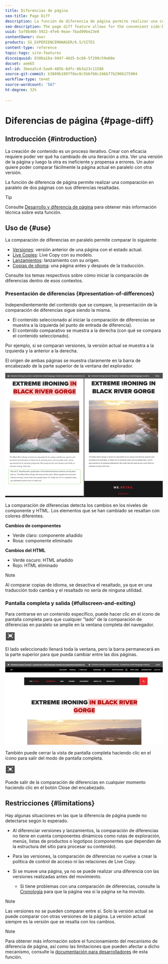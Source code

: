 ```yaml
---
title: Diferencias de página
seo-title: Page Diff
description: La función de diferencia de página permite realizar una comparación en paralelo de dos páginas con sus diferencias resaltadas.
seo-description: The page diff feature allows for the convenient side-by-side comparison of two pages with their differences highlighted.
uuid: 5af8b466-5922-4fe6-9eae-7bad99be23e0
contentOwner: User
products: SG_EXPERIENCEMANAGER/6.5/SITES
content-type: reference
topic-tags: site-features
discoiquuid: 8386a16a-9d47-46d5-bc60-5f290c59e60e
docset: aem65
exl-id: 3beea5cd-5ae0-485b-8dfc-8b3a23c11586
source-git-commit: b3889b1897f0ec0c5bbf60c346b77b2906175904
workflow-type: tm+mt
source-wordcount: '567'
ht-degree: 32%

---
```


# Diferencias de página  {#page-diff}

## Introducción {#introduction}

La creación de contenido es un proceso iterativo. Crear con eficacia requiere poder ver qué ha cambiado de una iteración a otra. Ver una versión de la página y luego la otra es ineficiente y propensa a errores. Un autor quiere poder comparar fácilmente la página actual en paralelo con otra versión.

La función de diferencia de página permite realizar una comparación en paralelo de dos páginas con sus diferencias resaltadas.

>[!TIP]
>
>Consulte [Desarrollo y diferencia de página](/help/sites-developing/pagediff.md#operation-details) para obtener más información técnica sobre esta función.

## Uso de {#use}

La comparación de diferencias en paralelo permite comparar lo siguiente:

* [Versiones](/help/sites-authoring/working-with-page-versions.md#comparing-a-version-with-current-page): versión anterior de una página con el estado actual.
* [Live Copies](/help/sites-administering/msm-livecopy.md#comparing-a-live-copy-page-with-a-blueprint-page): Live Copy con su modelo.
* [Lanzamientos](/help/sites-authoring/launches-editing.md#comparing-a-launch-page-to-its-source-page): lanzamiento con su origen.
* [Copias de idioma](/help/sites-administering/tc-manage.md#comparing-language-copies): una página antes y después de la traducción.

Consulte los temas respectivos sobre cómo iniciar la comparación de diferencias dentro de esos contextos.

### Presentación de diferencias   {#presentation-of-differences}

Independientemente del contenido que se compare, la presentación de la comparación de diferencias sigue siendo la misma.

* El contenido seleccionado al iniciar la comparación de diferencias se muestra a la izquierda (el punto de entrada de diferencia).
* El contenido comparativo se muestra a la derecha (con qué se compara el contenido seleccionado).

Por ejemplo, si se comparan versiones, la versión actual se muestra a la izquierda y la anterior a la derecha.

El origen de ambas páginas se muestra claramente en la barra de encabezado de la parte superior de la ventana del explorador.

![chlimage_1-109](assets/chlimage_1-109.png)

La comparación de diferencias detecta los cambios en los niveles de componente y HTML. Los elementos que se han cambiado se resaltan con colores diferentes.

**Cambios de componentes**

* Verde claro: componente añadido
* Rosa: componente eliminado

**Cambios del HTML**

* Verde oscuro: HTML añadido
* Rojo: HTML eliminado

>[!NOTE]
>
>Al comparar copias de idioma, se desactiva el resaltado, ya que en una traducción todo cambia y el resaltado no sería de ninguna utilidad.

### Pantalla completa y salida   {#fullscreen-and-exiting}

Para centrarse en un contenido específico, puede hacer clic en el icono de pantalla completa para que cualquier &quot;lado&quot; de la comparación de diferencias en paralelo se amplíe en la ventana completa del navegador.

![Icono de modo de pantalla completa](do-not-localize/chlimage_1-18.png)

El lado seleccionado llenará toda la ventana, pero la barra permanecerá en la parte superior para que pueda cambiar entre las dos páginas.

![chlimage_1-110](assets/chlimage_1-110.png)

También puede cerrar la vista de pantalla completa haciendo clic en el icono para salir del modo de pantalla completa.

![Cerrar pantalla completa](do-not-localize/chlimage_1-19.png)

Puede salir de la comparación de diferencias en cualquier momento haciendo clic en el botón Close del encabezado.

## Restricciones   {#limitations}

Hay algunas situaciones en las que la diferencia de página puede no detectarse según lo esperado.

* Al diferenciar versiones y lanzamientos, la comparación de diferencias no tiene en cuenta componentes dinámicos como rutas de exploración, menús, listas de productos o logotipos (componentes que dependen de la estructura del sitio para procesar su contenido).
* Para las versiones, la comparación de diferencias no vuelve a crear la política de control de acceso ni las relaciones de Live Copy.
* Si se mueve una página, ya no se puede realizar una diferencia con las versiones realizadas antes del movimiento.

   * Si tiene problemas con una comparación de diferencias, consulte la [Cronología](/help/sites-authoring/basic-handling.md#timeline) para que la página vea si la página se ha movido.

>[!NOTE]
>
>Las versiones no se pueden comparar entre sí. Solo la versión actual se puede comparar con otras versiones de la página. La versión actual siempre es la versión que se resalta con los cambios.

>[!NOTE]
>
>Para obtener más información sobre el funcionamiento del mecanismo de diferencia de página, así como las limitaciones que pueden afectar a dicho mecanismo, consulte la [documentación para desarrolladores](/help/sites-developing/pagediff.md) de esta función.
